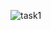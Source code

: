 ![task1](https://user-images.githubusercontent.com/97164074/224540592-79188a05-5a75-44b5-81be-b797de5bb082.jpg)
